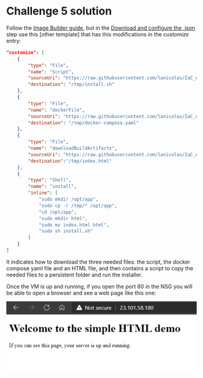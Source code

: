 # Challenge 5 solution

Follow the [Image Builder guide][image-builder-guide], but in the [Download and configure the .json][configure-template] step use this [other template] that has this modifications in the *customize* entry:

```json
"customize": [
    {
        "type": "File",
        "name": "Script",
        "sourceUri": "https://raw.githubusercontent.com/lanicolas/IaC_Azure/main/challenges/05-imagebuilder/vmcontent/install.sh",
        "destination": "/tmp/install.sh"
    },
    {
        "type": "File",
        "name": "dockerFile",
        "sourceUri": "https://raw.githubusercontent.com/lanicolas/IaC_Azure/main/challenges/05-imagebuilder/vmcontent/docker-compose.yaml",                
        "destination": "/tmp/docker-compose.yaml"
    },
    {
        "type": "File",
        "name": "downloadBuildArtifacts",
        "sourceUri": "https://raw.githubusercontent.com/lanicolas/IaC_Azure/main/challenges/05-imagebuilder/vmcontent/html/index.html",
        "destination":"/tmp/index.html"
    },
    {
        "type": "Shell",
        "name": "install",
        "inline": [
            "sudo mkdir /opt/app",
            "sudo cp -r /tmp/* /opt/app",
            "cd /opt/app",
            "sudo mkdir html",
            "sudo mv index.html html",
            "sudo sh install.sh"
        ]
    }
]
```
It indicates how to download the three needed files: the script, the docker compose yaml file and an HTML file, and then contains a script to copy the needed files to a persistent folder and run the installer.

Once the VM is up and running, if you open the port 80 in the NSG you will be able to open a browser and see a web page like this one:

![Welcome page served by the virtual machine][webpage]

[image-builder-guide]: https://docs.microsoft.com/en-us/azure/virtual-machines/linux/image-builder "Create a Linux image and distribute it to a Shared Image Gallery by using Azure CLI"
[configure-template]: https://docs.microsoft.com/en-us/azure/virtual-machines/linux/image-builder#download-and-configure-the-json "Download and configure the .json"
[custom-template]: coach/challenge05/template.json
[webpage]:../img/challenge06-html.png "The simple HTML served by the virtual machine"